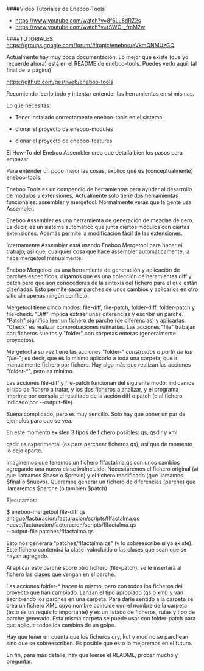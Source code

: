 ####Video Tutoriales de Eneboo-Tools
* https://www.youtube.com/watch?v=8f6LL8dRZ2s
* https://www.youtube.com/watch?v=tSWC-_fmM2w

####TUTORIALES
https://groups.google.com/forum/#!topic/eneboo/eVkmQNMUzGQ

Actualmente hay muy poca documentación. Lo mejor que existe (que yo recuerde ahora) está en el README de eneboo-tools.
Puedes verlo aquí: (al final de la página)

https://github.com/gestiweb/eneboo-tools




Recomiendo leerlo todo y intentar entender las herramientas en sí mismas. 




Lo que necesitas:

- Tener instalado correctamente eneboo-tools en el sistema.

- clonar el proyecto de eneboo-modules

- clonar el proyecto de eneboo-features




El How-To del Eneboo Assembler creo que detalla bien los pasos para empezar.




Para entender un poco mejor las cosas, explico qué es (conceptualmente) eneboo-tools:




Eneboo Tools es un compendio de herramientas para ayudar al desarrollo de módulos y extensiones. Actualmente sólo tiene dos herramientas funcionales: assembler y mergetool. Normalmente verás que la gente usa Assembler.




Eneboo Assembler es una herramienta de generación de mezclas de cero. Es decir, es un sistema automático que junta ciertos módulos con ciertas extensiones. Además permite la modificación fácil de las extensiones.




Internamente Assembler está usando Eneboo Mergetool para hacer el trabajo; así que, cualquier cosa que hace assembler automáticamente, la hace mergetool manualmente.




Eneboo Mergetool es una herramienta de generación y aplicación de parches específicos; digamos que es una colección de heramientas diff y patch pero que son conocedoras de la sintaxis del fichero para el que están diseñadas. Esto permite sacar parches de unos cambios y aplicarlos en otro sitio sin apenas ningún conflicto.




Mergetool tiene cinco modos: file-diff, file-patch, folder-diff, folder-patch y file-check. "Diff" implica extraer unas diferencias y escribir un parche. "Patch" significa leer un fichero de parche (de diferencias) y aplicarlas. "Check" es realizar comprobaciones rutinarias. Las acciones "file" trabajan con ficheros sueltos y "folder" con carpetas enteras (generalmente proyectos).




Mergetool a su vez tiene las acciones "folder-*" construidas a partir de las "file-*"; es decir, que es lo mismo aplicarlo a toda una carpeta, que ir manualmente fichero por fichero. Hay algo más que realizan las acciones "folder-*", pero es mínimo.




Las acciones file-diff y file-patch funcionan del siguiente modo: indicamos el tipo de fichero a tratar, y los dos ficheros a analizar, y el programa imprime por consola el resultado de la acción diff o patch (o al fichero indicado por --output-file).




Suena complicado, pero es muy sencillo. Solo hay que poner un par de ejemplos para que se vea.




En este momento existen 3 tipos de fichero posibles: qs, qsdir y xml.

qsdir es experimental (es para parchear ficheros qs), así que de momento lo dejo aparte.




Imaginemos que tenemos un fichero flfactalma.qs con unos cambios agregando una nueva clase ivaIncluido. Necesitaremos el fichero original (al que llamamos $base o $previo) y el fichero modificado (que llamamos $final o $nuevo). Queremos generar un fichero de diferencias (parche) que llamaremos $parche (o también $patch)




Ejecutamos:

$ eneboo-mergetool file-diff qs \
    antiguo/facturacion/facturacion/scripts/flfactalma.qs \
    nuevo/facturacion/facturacion/scripts/flfactalma.qs \
    --output-file patches/flfactalma.qs

Esto nos generará "patches/flfactalma.qs" (y lo sobreescribe si ya existe). Este fichero contendrá la clase ivaIncluido o las clases que sean que se hayan agregado. 

Al aplicar este parche sobre otro fichero (file-patch), se le insertará al fichero las clases que vengan en el parche. 


Las acciones folder-* hacen lo mismo, pero con todos los ficheros del proyecto que han cambiado. Lanzan el tipo apropiado (qs o xml) y van escribiendo los parches en una carpeta. Para darle sentido a la carpeta se crea un fichero XML cuyo nombre coincide con el nombre de la carpeta (esto es un requisito importante) y es un listado de ficheros, rutas y tipo de parche generado. Esta misma carpeta se puede usar con folder-patch para que aplique todos los cambios de un golpe.


Hay que tener en cuenta que los ficheros qry, kut y mod no se parchean sino que se sobreescriben. Es posible que esto lo mejoremos en el futuro.

En fin, para más detalle, hay que leerse el README, probar mucho y preguntar.
